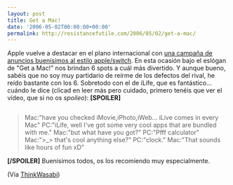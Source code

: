 ```yaml
---
layout: post
title: Get a Mac!
date: '2006-05-02T00:00:00+00:00'
permalink: http://resistancefutile.com/2006/05/02/get-a-mac/
---
```

Apple vuelve a destacar en el plano internacional con <a href="http://www.apple.com/getamac/ads/">una campaña de anuncios buenísimos al estilo apple/switch</a>. En esta ocasión bajo el eslógan de "Get a Mac!" nos brindan 6 spots a cuál más divertido. Y aunque bueno, sabéis que no soy muy partidario de reírme de los defectos del rival, he reído bastante con los 6. Sobretodo con el de iLife, que es fantástico... cuándo le dice (clicad en leer más pero cuidado, primero tenéis que ver el vídeo, que si no os <span style="font-style:italic;">spoileo</span>):
<span class="fullpost">
<span style="font-weight:bold;">[SPOILER]</span>

<a href="http://www.apple.com/getamac/ads/"><img style="display:block; margin:0px auto 10px; text-align:center;cursor:pointer; cursor:hand;" src="http://photos1.blogger.com/blogger/6639/1972/320/Imagen%201.0.png" border="0" alt="" /></a>

<blockquote>Mac:"have you checked iMovie,iPhoto,iWeb... iLive comes in every Mac"
PC:"iLife, well I've got some very cool apps that are bundled with me."
Mac:"but what have you got?"
PC:"Pfff calculator"
Mac:">_> that's cool anything else?"
PC:"clock."
Mac:"That sounds like hours of fun xD"</blockquote>
<span style="font-weight:bold;">
[/SPOILER]</span>
</span>
Buenísimos todos, os los recomiendo muy especialmente.

(Vía <a href="http://www.thinkwasabi.com/2006/05/02/hola-soy-un-pc/">ThinkWasabi</a>)
